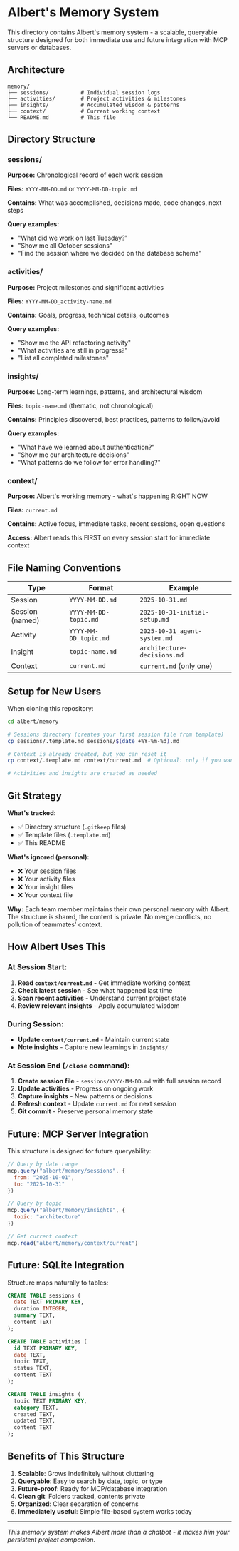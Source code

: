 # Albert's Memory System

This directory contains Albert's memory system - a scalable, queryable structure designed for both immediate use and future integration with MCP servers or databases.

## Architecture

```
memory/
├── sessions/          # Individual session logs
├── activities/        # Project activities & milestones
├── insights/          # Accumulated wisdom & patterns
├── context/           # Current working context
└── README.md          # This file
```

## Directory Structure

### sessions/
**Purpose:** Chronological record of each work session

**Files:** `YYYY-MM-DD.md` or `YYYY-MM-DD-topic.md`

**Contains:** What was accomplished, decisions made, code changes, next steps

**Query examples:**
- "What did we work on last Tuesday?"
- "Show me all October sessions"
- "Find the session where we decided on the database schema"

### activities/
**Purpose:** Project milestones and significant activities

**Files:** `YYYY-MM-DD_activity-name.md`

**Contains:** Goals, progress, technical details, outcomes

**Query examples:**
- "Show me the API refactoring activity"
- "What activities are still in progress?"
- "List all completed milestones"

### insights/
**Purpose:** Long-term learnings, patterns, and architectural wisdom

**Files:** `topic-name.md` (thematic, not chronological)

**Contains:** Principles discovered, best practices, patterns to follow/avoid

**Query examples:**
- "What have we learned about authentication?"
- "Show me our architecture decisions"
- "What patterns do we follow for error handling?"

### context/
**Purpose:** Albert's working memory - what's happening RIGHT NOW

**Files:** `current.md`

**Contains:** Active focus, immediate tasks, recent sessions, open questions

**Access:** Albert reads this FIRST on every session start for immediate context

## File Naming Conventions

| Type | Format | Example |
|------|--------|---------|
| Session | `YYYY-MM-DD.md` | `2025-10-31.md` |
| Session (named) | `YYYY-MM-DD-topic.md` | `2025-10-31-initial-setup.md` |
| Activity | `YYYY-MM-DD_topic.md` | `2025-10-31_agent-system.md` |
| Insight | `topic-name.md` | `architecture-decisions.md` |
| Context | `current.md` | `current.md` (only one) |

## Setup for New Users

When cloning this repository:

```bash
cd albert/memory

# Sessions directory (creates your first session file from template)
cp sessions/.template.md sessions/$(date +%Y-%m-%d).md

# Context is already created, but you can reset it
cp context/.template.md context/current.md  # Optional: only if you want a fresh start

# Activities and insights are created as needed
```

## Git Strategy

**What's tracked:**
- ✅ Directory structure (`.gitkeep` files)
- ✅ Template files (`.template.md`)
- ✅ This README

**What's ignored (personal):**
- ❌ Your session files
- ❌ Your activity files
- ❌ Your insight files
- ❌ Your context file

**Why:** Each team member maintains their own personal memory with Albert. The structure is shared, the content is private. No merge conflicts, no pollution of teammates' context.

## How Albert Uses This

### At Session Start:
1. **Read `context/current.md`** - Get immediate working context
2. **Check latest session** - See what happened last time
3. **Scan recent activities** - Understand current project state
4. **Review relevant insights** - Apply accumulated wisdom

### During Session:
- **Update `context/current.md`** - Maintain current state
- **Note insights** - Capture new learnings in `insights/`

### At Session End (`/close` command):
1. **Create session file** - `sessions/YYYY-MM-DD.md` with full session record
2. **Update activities** - Progress on ongoing work
3. **Capture insights** - New patterns or decisions
4. **Refresh context** - Update `current.md` for next session
5. **Git commit** - Preserve personal memory state

## Future: MCP Server Integration

This structure is designed for future queryability:

```javascript
// Query by date range
mcp.query("albert/memory/sessions", {
  from: "2025-10-01",
  to: "2025-10-31"
})

// Query by topic
mcp.query("albert/memory/insights", {
  topic: "architecture"
})

// Get current context
mcp.read("albert/memory/context/current")
```

## Future: SQLite Integration

Structure maps naturally to tables:

```sql
CREATE TABLE sessions (
  date TEXT PRIMARY KEY,
  duration INTEGER,
  summary TEXT,
  content TEXT
);

CREATE TABLE activities (
  id TEXT PRIMARY KEY,
  date TEXT,
  topic TEXT,
  status TEXT,
  content TEXT
);

CREATE TABLE insights (
  topic TEXT PRIMARY KEY,
  category TEXT,
  created TEXT,
  updated TEXT,
  content TEXT
);
```

## Benefits of This Structure

1. **Scalable**: Grows indefinitely without cluttering
2. **Queryable**: Easy to search by date, topic, or type
3. **Future-proof**: Ready for MCP/database integration
4. **Clean git**: Folders tracked, contents private
5. **Organized**: Clear separation of concerns
6. **Immediately useful**: Simple file-based system works today

---

*This memory system makes Albert more than a chatbot - it makes him your persistent project companion.*
